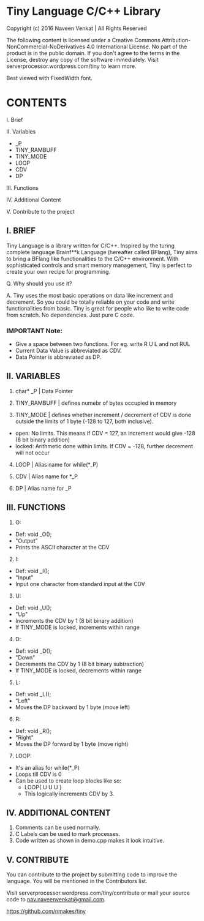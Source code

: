 # Tiny Language C/C++ Library

Copyright (c) 2016 Naveen Venkat | All Rights Reserved

The following content is licensed under a Creative Commons Attribution-NonCommercial-NoDerivatives 4.0 International License. No part of the product is in the public domain. If you don't agree to the terms in the License, destroy any copy of the software immediately. Visit serverprocessor.wordpress.com/tiny to learn more.

Best viewed with FixedWidth font.

# CONTENTS

I. Brief

II. Variables
* _P
* TINY_RAMBUFF
* TINY_MODE
* LOOP
* CDV
* DP

III. Functions

IV. Additional Content

V. Contribute to the project


## I. BRIEF


Tiny Language is a library written for C/C++. Inspired by the turing complete language Brainf**k Language (hereafter called BFlang), Tiny aims to bring a BFlang like functionalities to the C/C++ environment. With sophisticated controls and smart memory management, Tiny is perfect to create your own recipe for programming.

Q. Why should you use it?

A. Tiny uses the most basic operations on data like increment and decrement. So you could be totally reliable on your code and write functionalities from basic. Tiny is great for people who like to write code from scratch. No dependencies. Just pure C code.

### IMPORTANT Note:
* Give a space between two functions. For eg. write R U L and not RUL
* Current Data Value is abbreviated as CDV.
* Data Pointer is abbreviated as DP.


## II. VARIABLES

1. char* _P | Data Pointer

2. TINY_RAMBUFF | defines numebr of bytes occupied in memory

3. TINY_MODE | defines whether increment / decrement of CDV is done outside the limits of 1 byte (-128 to 127, both inclusive).
* open: No limits. This means if CDV = 127, an increment would give -128 (8 bit binary addition)
* locked: Arithmetic done within limits. If CDV = -128, further decrement will not occur

4. LOOP | Alias name for while(*_P)

5. CDV | Alias name for *_P

6. DP | Alias name for _P


## III. FUNCTIONS

1. O:
  * Def: void _O();
  * "Output"
  * Prints the ASCII character at the CDV
2. I:
  * Def: void _I();
  * "Input"
  * Input one character from standard input at the CDV

3. U:
  * Def: void _U();
  * "Up"
  * Increments the CDV by 1 (8 bit binary addition)
  * If TINY_MODE is locked, increments within range

4. D:
  * Def: void _D();
  * "Down"
  * Decrements the CDV by 1 (8 bit binary subtraction)
  * If TINY_MODE is locked, decrements within range

5. L:
  * Def: void _L();
  * "Left"
  * Moves the DP backward by 1 byte (move left)

6. R:
  * Def: void _R();
  * "Right"
  * Moves the DP forward by 1 byte (move right)

7. LOOP:
  * It's an alias for while(*_P)
  * Loops till CDV is 0
  * Can be used to create loop blocks like so:
    - LOOP{ U U U }
    - This logically increments CDV by 3.


## IV. ADDITIONAL CONTENT

1. Comments can be used normally.
2. C Labels can be used to mark processes.
3. Code written as shown in demo.cpp makes it look intuitive.


## V. CONTRIBUTE

You can contribute to the project by submitting code to improve the language. You will be mentioned in the Contributors list.

Visit serverprocessor.wordpress.com/tiny/contribute or mail your source code to nav.naveenvenkat@gmail.com.

https://github.com/nmakes/tiny
